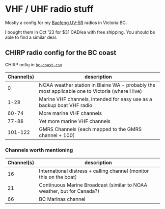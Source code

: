 # VHF / UHF radio stuff

Mostly a config for my [Baofeng UV-5R](https://share.temu.com/t8gaph1k8tA) radios in Victoria BC.

I bought them in Oct '23 for $31 CAD/ea with free shipping. You should be able to find a similar deal.

## CHIRP radio config for the BC coast

CHIRP onfig in [`bc-coast.csv`](https://raw.githubusercontent.com/kieran/radio/main/bc-coast.csv)

| Channel(s) | description |
| --- | --- |
| 0 | NOAA weather station in Blaine WA - probably the most applicable one to Victoria (where I live) |
| 1-28 | Marine VHF channels, intended for easy use as a backup boat VHF radio |
| 60-74 | More marine VHF channels |
| 77-88 | Yet more marine VHF channels |
| 101-122 | GMRS Channels (each mapped to the GMRS channel + 100) |

### Channels worth mentioning
| Channel(s) | description |
| --- | --- |
| 16 | International distress + calling channel (monitor this on the boat) |
| 21 | Continuous Marine Broadcast (similar to NOAA weather, but for Canada?) |
| 66 | BC Marinas channel |
